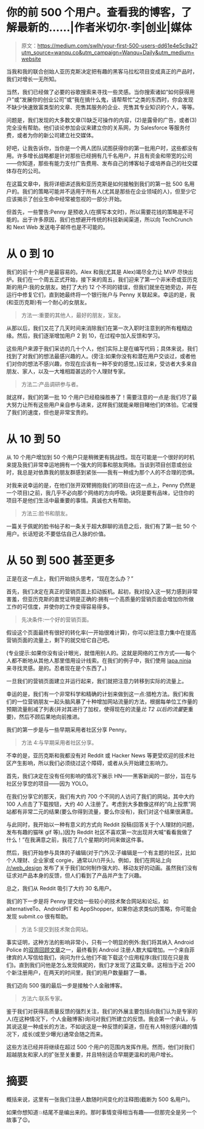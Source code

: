 # 你的前 500 个用户。查看我的博客，了解最新的……|作者米切尔·李|创业|媒体

> 原文：<https://medium.com/swlh/your-first-500-users-dd61e4e5c9a2?utm_source=wanqu.co&utm_campaign=Wanqu+Daily&utm_medium=website>

当我和我的联合创始人亚历克斯决定把有趣的黑客马拉松项目变成真正的产品时，我们对增长一无所知。

当然，我们已经做了必要的谷歌搜索来寻找一些灵感。当你搜索诸如“如何获得用户”或“发展你的创业公司”或“我在搞什么鬼，请帮帮忙”之类的东西时，你会发现不缺少快速致富类型的文章、兜售其服务的企业、兜售其专业知识的个人，等等。

问题是，我们发现的大多数文章(1)缺乏可操作的内容，(2)是露骨的广告，或者(3)完全没有帮助。他们谈论参加会议来建立你的关系网，为 Salesforce 等服务付费，或者为你的新公司建立社交媒体。

好吧，让我告诉你，当你是一个两人团队试图获得你的第一批用户时，这些都没有用。许多增长战略都是针对那些已经拥有几千名用户，并且有资金和带宽的公司——你知道，那些有能力支付广告费用、发布自己的博客帖子或培养自己的社交媒体存在的公司。

在这篇文章中，我将详细讲述我和亚历克斯是如何接触到我们的第一批 500 名用户的。我们的策略可能并不适用于所有人(尤其是那些在企业领域的人)，但至少它应该揭示了创业生命中经常被忽视的一部分:开始。

但首先，一些警告:Penny 是预收入(在撰写本文时)，所以需要花钱的策略是不可能的。出于许多原因，我们也想避开传统的科技新闻渠道，所以向 TechCrunch 和 Next Web 发送电子邮件也是不可能的。

# 从 0 到 10

我们的前十个用户是最容易的。Alex 和我(尤其是 Alex)竭尽全力让 MVP 尽快出炉。我们在一个周五正式开始，接下来的周五，我们迎来了第一个非米奇或亚历克斯的用户:我的女朋友。她打了大约 12 个不同的错误，但我们就坐在她旁边，并在运行中修复它们，直到她最终将一个银行账户与 Penny 关联起来。幸运的是，我(和亚历克斯)有一个耐心的女朋友。

> 方法一:重要的其他人，最好的朋友，室友。

从那以后，我们又花了几天时间来消除我们在第一次入职时注意到的所有粗糙边缘。然后，我们逐渐增加用户 2 到 10，在过程中加入反馈和学习。

这些用户来源于我们采访的几十个人，他们实际上是在编写代码；具体来说，我们找到了对我们的想法最感兴趣的人。(旁注:如果你没有和潜在用户交谈过，或者他们对你的想法不感兴趣，你现在应该有一种不安的感觉。)反过来，受访者大多来自朋友、家人，以及一大堆相距甚远的个人理财专家。

> 方法二:产品调研参与者。

就这样，我们的第一批 10 个用户已经稳操胜券了！需要注意的一点是:我们尽了最大努力让所有这些用户亲自参与进来，这样我们就能亲眼目睹他们的体验。它减慢了我们的速度，但也是非常宝贵的。

# 从 10 到 50

从 10 个用户增加到 50 个用户只是稍微更有挑战性。现在可能是一个很好的时机来提及我们非常幸运地拥有一个强大的同事和朋友网络。当谈到项目创意或创业时，我总是对依靠我的朋友群感到紧张——我有一种成为那个人的不合理的恐惧。

对我来说幸运的是，在他们张开双臂拥抱我们的项目(在这一点上，Penny 仍然是一个项目)之前，我几乎不必向那个网络的方向呼吸。诀窍是要有品味，记住你的项目不是他们生活中最重要的事情。真诚也大有帮助。

> 方法三:脸书和朋友。

一篇关于佩妮的脸书帖子和一条关于超大群聊的消息之后，我们有了第一批 50 个用户。长话短说:不要低估自己人脉的价值。

# 从 50 到 500 甚至更多

正是在这一点上，我们开始挠头思考，“现在怎么办？”

首先，我们决定在真正的营销页面上扣动扳机。起初，我对投入这一努力感到非常害羞，但亚历克斯的直觉证明是正确的:拥有一个高质量的营销页面会增加你所做工作的可信度，并使你的工作变得容易得多。

> 先决条件:一个好的营销页面。

假设这个页面最终有很好的转化率(一开始很难计算)，你可以把注意力集中在提高营销页面的流量上，剩下的就交给它自己吧。

(专业提示:如果你没有设计眼光，就借用别人的。这就是网络的工作方式——每个人都不断地从其他人那里借用设计线索。在我们的例子中，我们使用 [lapa.ninja](http://lapa.ninja/) 来寻找灵感。是的。忍者现在是个东西了。)

一旦我们的营销页面建立并运行起来，我们就把注意力转移到实际的流量上。

幸运的是，我们有一个非常科学和精确的计划来做到这一点:猎枪方法。我们和我们的一位营销朋友一起头脑风暴了十种增加网站流量的方法，根据每单位工作量的预期流量削减了列表(并对其进行了加权，使得现在的流量*比 T2 以后的流量*更重要)，然后不顾后果地向前推进。

我们的第一步是与一些早期采用者社区分享 Penny。

> 方法 4:与早期采用者社区分享。

不幸的是，亚历克斯和我都没有对 Reddit 或 Hacker News 等更受欢迎的技术社区产生影响，所以我们必须绕过这个障碍，或者从头开始建立影响力。

首先，我们决定在没有任何影响的情况下展示 HN——黑客新闻的一部分，旨在与社区分享您的项目——因为 YOLO。

在我们分享它的那天，我们有大约 700 个不同的人访问了我们的网站，其中大约 100 人点击了下载按钮，大约 40 人注册了。考虑到大多数像这样的“向上投票”网站都有非常二元的结果(要么你得到流量，要么你没有)，我们对这个结果很满意。

与此同时，我开始以一种有意义的方式向 Reddit 投稿(回答关于个人理财的问题，发布有趣的猫咪 gif 等)。)因为 Reddit 社区不喜欢第一次出现并大喊“看看我做了什么！”在我满意之前，我花了几个星期的时间来做这件事。

然后，我们开始参与具体的子编辑(对于门外汉:子编辑是一个有主题的社区，比如个人理财、企业家或 corgie，通常以/r/)开头)。例如，我们在网站上向 [/r/web_design](https://www.reddit.com/r/web_design/comments/3gw1i9/finally_mobile_friendly_nongif_animations/) 发布了关于我们如何制作强大的、移动友好的动画。虽然我们没有征求对产品本身的反馈，但人们看到了产品并产生了兴趣。

总之，我们从 Reddit 吸引了大约 30 名用户。

我们的下一步是将 Penny 提交给一些较小的技术聚合网站和论坛，如 alternativeTo、AndroidPIT 和 AppShopper。如果你追求类似的策略，你可能会发现 submit.co 很有帮助。

> 方法 5:提交到技术聚合网站。

事实证明，这种方法的影响非常小，只有一个明显的例外:我们将其纳入 Android Police 的[双周回顾文章](http://www.androidpolice.com/2015/08/10/19-new-and-notable-and-1-wtf-android-apps-from-the-last-2-weeks-72815-81015/)之一，最终看到 Android 注册人数大幅增加。一个来自菲律宾的人写信给我们，询问为什么他们不能下载这个应用程序(我们现在只是我们)。直到我们问他是怎么发现佩妮的，我们才发现了这篇文章。这相当于近 200 个新注册用户，在两天的时间里，我们的用户数量翻了一番。

我们迈向 500 强的最后一步是接触个人金融博客。

> 方法六:联系专家。

鉴于我们对获得高质量反馈的强烈关注，我们的外展主要包括向我们认为是专家的人(在这种情况下，个人金融博客)询问对我们所建立的反馈。我会第一个承认，与其说这是一种成长的方法，不如说这是一种反馈的渠道，但在有人特别感兴趣的情况下，成长(或至少曝光)通常会随之而来。

这些方法已经并将继续在超过 500 个用户的范围内发挥作用。然而，他们对我们超越朋友和家人的扩张至关重要，并且特别适合早期更温和的用户增长。

# 摘要

概括来说，这里有一张我们注册人数随时间变化的注释图(截断为 500 名用户)。



如果你想知道💥结尾不是编出来的。那时事情变得相当有趣——但那完全是另一个故事了😉。

